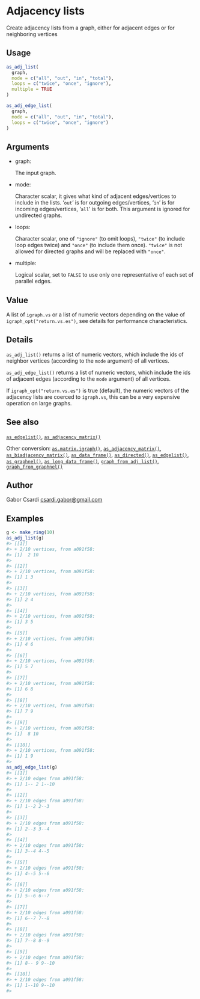 # Adjacency lists

Create adjacency lists from a graph, either for adjacent edges or for
neighboring vertices

## Usage

``` r
as_adj_list(
  graph,
  mode = c("all", "out", "in", "total"),
  loops = c("twice", "once", "ignore"),
  multiple = TRUE
)

as_adj_edge_list(
  graph,
  mode = c("all", "out", "in", "total"),
  loops = c("twice", "once", "ignore")
)
```

## Arguments

- graph:

  The input graph.

- mode:

  Character scalar, it gives what kind of adjacent edges/vertices to
  include in the lists. ‘`out`’ is for outgoing edges/vertices, ‘`in`’
  is for incoming edges/vertices, ‘`all`’ is for both. This argument is
  ignored for undirected graphs.

- loops:

  Character scalar, one of `"ignore"` (to omit loops), `"twice"` (to
  include loop edges twice) and `"once"` (to include them once).
  `"twice"` is not allowed for directed graphs and will be replaced with
  `"once"`.

- multiple:

  Logical scalar, set to `FALSE` to use only one representative of each
  set of parallel edges.

## Value

A list of `igraph.vs` or a list of numeric vectors depending on the
value of `igraph_opt("return.vs.es")`, see details for performance
characteristics.

## Details

`as_adj_list()` returns a list of numeric vectors, which include the ids
of neighbor vertices (according to the `mode` argument) of all vertices.

`as_adj_edge_list()` returns a list of numeric vectors, which include
the ids of adjacent edges (according to the `mode` argument) of all
vertices.

If `igraph_opt("return.vs.es")` is true (default), the numeric vectors
of the adjacency lists are coerced to `igraph.vs`, this can be a very
expensive operation on large graphs.

## See also

[`as_edgelist()`](https://r.igraph.org/reference/as_edgelist.md),
[`as_adjacency_matrix()`](https://r.igraph.org/reference/as_adjacency_matrix.md)

Other conversion:
[`as.matrix.igraph()`](https://r.igraph.org/reference/as.matrix.igraph.md),
[`as_adjacency_matrix()`](https://r.igraph.org/reference/as_adjacency_matrix.md),
[`as_biadjacency_matrix()`](https://r.igraph.org/reference/as_biadjacency_matrix.md),
[`as_data_frame()`](https://r.igraph.org/reference/graph_from_data_frame.md),
[`as_directed()`](https://r.igraph.org/reference/as_directed.md),
[`as_edgelist()`](https://r.igraph.org/reference/as_edgelist.md),
[`as_graphnel()`](https://r.igraph.org/reference/as_graphnel.md),
[`as_long_data_frame()`](https://r.igraph.org/reference/as_long_data_frame.md),
[`graph_from_adj_list()`](https://r.igraph.org/reference/graph_from_adj_list.md),
[`graph_from_graphnel()`](https://r.igraph.org/reference/graph_from_graphnel.md)

## Author

Gabor Csardi <csardi.gabor@gmail.com>

## Examples

``` r
g <- make_ring(10)
as_adj_list(g)
#> [[1]]
#> + 2/10 vertices, from a091f58:
#> [1]  2 10
#> 
#> [[2]]
#> + 2/10 vertices, from a091f58:
#> [1] 1 3
#> 
#> [[3]]
#> + 2/10 vertices, from a091f58:
#> [1] 2 4
#> 
#> [[4]]
#> + 2/10 vertices, from a091f58:
#> [1] 3 5
#> 
#> [[5]]
#> + 2/10 vertices, from a091f58:
#> [1] 4 6
#> 
#> [[6]]
#> + 2/10 vertices, from a091f58:
#> [1] 5 7
#> 
#> [[7]]
#> + 2/10 vertices, from a091f58:
#> [1] 6 8
#> 
#> [[8]]
#> + 2/10 vertices, from a091f58:
#> [1] 7 9
#> 
#> [[9]]
#> + 2/10 vertices, from a091f58:
#> [1]  8 10
#> 
#> [[10]]
#> + 2/10 vertices, from a091f58:
#> [1] 1 9
#> 
as_adj_edge_list(g)
#> [[1]]
#> + 2/10 edges from a091f58:
#> [1] 1-- 2 1--10
#> 
#> [[2]]
#> + 2/10 edges from a091f58:
#> [1] 1--2 2--3
#> 
#> [[3]]
#> + 2/10 edges from a091f58:
#> [1] 2--3 3--4
#> 
#> [[4]]
#> + 2/10 edges from a091f58:
#> [1] 3--4 4--5
#> 
#> [[5]]
#> + 2/10 edges from a091f58:
#> [1] 4--5 5--6
#> 
#> [[6]]
#> + 2/10 edges from a091f58:
#> [1] 5--6 6--7
#> 
#> [[7]]
#> + 2/10 edges from a091f58:
#> [1] 6--7 7--8
#> 
#> [[8]]
#> + 2/10 edges from a091f58:
#> [1] 7--8 8--9
#> 
#> [[9]]
#> + 2/10 edges from a091f58:
#> [1] 8-- 9 9--10
#> 
#> [[10]]
#> + 2/10 edges from a091f58:
#> [1] 1--10 9--10
#> 
```
